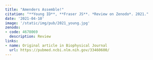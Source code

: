 ```yaml
---
title: "Amenders Assemble!"
citation: "**Young ID**, **Fraser JS**. *Review on Zenodo*. 2021."
date: '2021-04-10'
image: '/static/img/pub/2021_young.jpg'
zenodo:
- code: 4678069
  description: Review
links:
- name: Original article in Biophysical Journal
  url: https://pubmed.ncbi.nlm.nih.gov/33460600/
---
```

